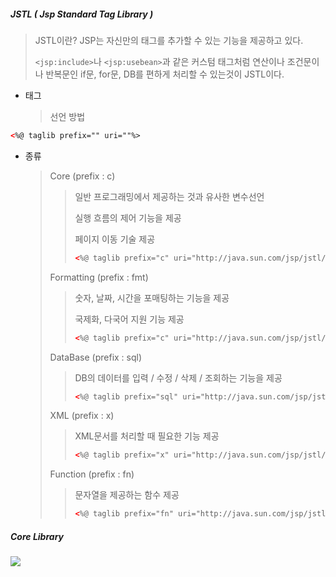 ##### JSTL ( Jsp Standard Tag Library )

> JSTL이란? JSP는 자신만의 태그를 추가할 수 있는 기능을 제공하고 있다.
>
> `<jsp:include>`나 `<jsp:usebean>`과 같은 커스텀 태그처럼 연산이나 조건문이나 반복문인 if문, for문, DB를 편하게 처리할 수 있는것이 JSTL이다.



- 태그

  > 선언 방법

```html
<%@ taglib prefix="" uri=""%>
```



- 종류

  > Core (prefix : c)
  >
  > > 일반 프로그래밍에서 제공하는 것과 유사한 변수선언
  > >
  > > 실행 흐름의 제어 기능을 제공
  > >
  > > 페이지 이동 기술 제공
  > >
  > > ```html
  > > <%@ taglib prefix="c" uri="http://java.sun.com/jsp/jstl/core"%>
  > > ```
  >
  > Formatting (prefix : fmt)
  >
  > > 숫자, 날짜, 시간을 포매팅하는 기능을 제공
  > >
  > > 국제화, 다국어 지원 기능 제공
  > >
  > > ```html
  > > <%@ taglib prefix="c" uri="http://java.sun.com/jsp/jstl/core"%>
  > > ```
  >
  > DataBase (prefix : sql)
  >
  > > DB의 데이터를 입력 / 수정 / 삭제 / 조회하는 기능을 제공
  > >
  > > ```html
  > > <%@ taglib prefix="sql" uri="http://java.sun.com/jsp/jstl/sql"%>
  > > ```
  >
  > XML (prefix : x)
  >
  > > XML문서를 처리할 때 필요한 기능 제공
  > >
  > > ```html
  > > <%@ taglib prefix="x" uri="http://java.sun.com/jsp/jstl/xml"%>
  > > ```
  >
  > Function (prefix : fn)
  >
  > > 문자열을 제공하는 함수 제공
  > >
  > > ```html
  > > <%@ taglib prefix="fn" uri="http://java.sun.com/jsp/jstl/functions"%>
  > > ```



##### Core Library

![](https://img1.daumcdn.net/thumb/R1280x0/?scode=mtistory2&fname=https%3A%2F%2Fk.kakaocdn.net%2Fdn%2FbwsjFq%2FbtqFnY9tbBx%2FfRyELjZuIBtLn28c8kQ831%2Fimg.png)

